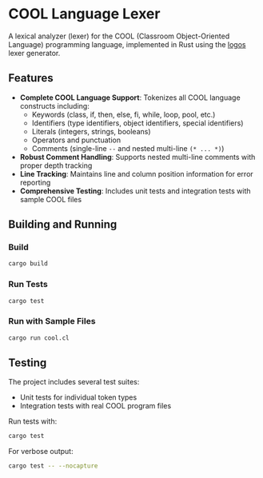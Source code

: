 # COOL Language Lexer

A lexical analyzer (lexer) for the COOL (Classroom Object-Oriented Language) programming language, implemented in Rust using the [logos](https://github.com/maciejhirsz/logos) lexer generator.

## Features

- **Complete COOL Language Support**: Tokenizes all COOL language constructs including:
  - Keywords (class, if, then, else, fi, while, loop, pool, etc.)
  - Identifiers (type identifiers, object identifiers, special identifiers)
  - Literals (integers, strings, booleans)
  - Operators and punctuation
  - Comments (single-line `--` and nested multi-line `(* ... *)`)
- **Robust Comment Handling**: Supports nested multi-line comments with proper depth tracking
- **Line Tracking**: Maintains line and column position information for error reporting
- **Comprehensive Testing**: Includes unit tests and integration tests with sample COOL files

## Building and Running

### Build
```bash
cargo build
```

### Run Tests
```bash
cargo test
```

### Run with Sample Files
```bash
cargo run cool.cl
```

## Testing

The project includes several test suites:
- Unit tests for individual token types
- Integration tests with real COOL program files

Run tests with:
```bash
cargo test
```

For verbose output:
```bash
cargo test -- --nocapture
```
